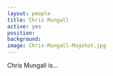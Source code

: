 ```yaml
---
layout: people
title: Chris Mungall
active: yes
position: 
background: 
image: Chris-Mungall-Mugshot.jpg
---
```


Chris Mungall is...
